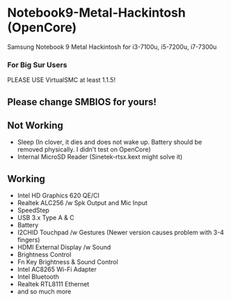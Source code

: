 # Notebook9-Metal-Hackintosh (OpenCore)
Samsung Notebook 9 Metal Hackintosh
for i3-7100u, i5-7200u, i7-7300u

### For Big Sur Users

PLEASE USE VirtualSMC at least 1.1.5!

## Please change SMBIOS for yours!

## Not Working

- Sleep (In clover, it dies and does not wake up. Battery should be removed physically. I didn't test on OpenCore)
- Internal MicroSD Reader (Sinetek-rtsx.kext might solve it)

## Working

- Intel HD Graphics 620 QE/CI
- Realtek ALC256 /w Spk Output and Mic Input
- SpeedStep
- USB 3.x Type A & C
- Battery
- I2CHID Touchpad /w Gestures (Newer version causes problem with 3-4 fingers)
- HDMI External Display /w Sound
- Brightness Control
- Fn Key Brightness & Sound Control
- Intel AC8265 Wi-Fi Adapter
- Intel Bluetooth
- Realtek RTL8111 Ethernet
- and so much more
